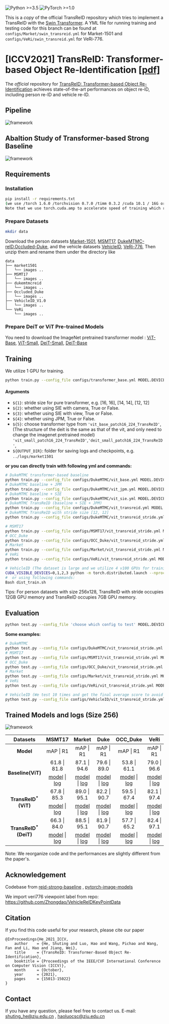 ![Python >=3.5](https://img.shields.io/badge/Python->=3.5-yellow.svg)
![PyTorch >=1.0](https://img.shields.io/badge/PyTorch->=1.6-blue.svg)

This is a *copy* of the official TransReID repository which tries to implement a TransReID with the [Swin Transformer](https://github.com/microsoft/Swin-Transformer). A YML file for running training and testing code for this branch can be found at `configs/Market/swin_transreid.yml` for Market-1501 and `configs/VeRi/swin_transreid.yml` for VeRi-776.

# [ICCV2021] TransReID: Transformer-based Object Re-Identification [[pdf]](https://openaccess.thecvf.com/content/ICCV2021/papers/He_TransReID_Transformer-Based_Object_Re-Identification_ICCV_2021_paper.pdf)

The *official* repository for  [TransReID: Transformer-based Object Re-Identification](https://arxiv.org/abs/2102.04378) achieves state-of-the-art performances on object re-ID, including person re-ID and vehicle re-ID.

## Pipeline

![framework](figs/framework.png)

## Abaltion Study of Transformer-based Strong Baseline

![framework](figs/ablation.png)



## Requirements

### Installation

```bash
pip install -r requirements.txt
(we use /torch 1.6.0 /torchvision 0.7.0 /timm 0.3.2 /cuda 10.1 / 16G or 32G V100 for training and evaluation.
Note that we use torch.cuda.amp to accelerate speed of training which requires pytorch >=1.6)
```

### Prepare Datasets

```bash
mkdir data
```

Download the person datasets [Market-1501](https://drive.google.com/file/d/0B8-rUzbwVRk0c054eEozWG9COHM/view), [MSMT17](https://arxiv.org/abs/1711.08565), [DukeMTMC-reID](https://arxiv.org/abs/1609.01775),[Occluded-Duke](https://github.com/lightas/Occluded-DukeMTMC-Dataset), and the vehicle datasets [VehicleID](https://www.pkuml.org/resources/pku-vehicleid.html), [VeRi-776](https://github.com/JDAI-CV/VeRidataset), 
Then unzip them and rename them under the directory like

```
data
├── market1501
│   └── images ..
├── MSMT17
│   └── images ..
├── dukemtmcreid
│   └── images ..
├── Occluded_Duke
│   └── images ..
├── VehicleID_V1.0
│   └── images ..
└── VeRi
    └── images ..
```

### Prepare DeiT or ViT Pre-trained Models

You need to download the ImageNet pretrained transformer model : [ViT-Base](https://github.com/rwightman/pytorch-image-models/releases/download/v0.1-vitjx/jx_vit_base_p16_224-80ecf9dd.pth), [ViT-Small](https://github.com/rwightman/pytorch-image-models/releases/download/v0.1-weights/vit_small_p16_224-15ec54c9.pth), [DeiT-Small](https://dl.fbaipublicfiles.com/deit/deit_small_distilled_patch16_224-649709d9.pth), [DeiT-Base](https://dl.fbaipublicfiles.com/deit/deit_base_distilled_patch16_224-df68dfff.pth)

## Training

We utilize 1  GPU for training.

```bash
python train.py --config_file configs/transformer_base.yml MODEL.DEVICE_ID "('your device id')" MODEL.STRIDE_SIZE ${1} MODEL.SIE_CAMERA ${2} MODEL.SIE_VIEW ${3} MODEL.JPM ${4} MODEL.TRANSFORMER_TYPE ${5} OUTPUT_DIR ${OUTPUT_DIR} DATASETS.NAMES "('your dataset name')"
```

#### Arguments

- `${1}`: stride size for pure transformer, e.g. [16, 16], [14, 14], [12, 12]
- `${2}`: whether using SIE with camera, True or False.
- `${3}`: whether using SIE with view, True or False.
- `${4}`: whether using JPM, True or False.
- `${5}`: choose transformer type from `'vit_base_patch16_224_TransReID'`,(The structure of the deit is the same as that of the vit, and only need to change the imagenet pretrained model)  `'vit_small_patch16_224_TransReID'`,`'deit_small_patch16_224_TransReID'`,
- `${OUTPUT_DIR}`: folder for saving logs and checkpoints, e.g. `../logs/market1501`

**or you can directly train with following  yml and commands:**

```bash
# DukeMTMC transformer-based baseline
python train.py --config_file configs/DukeMTMC/vit_base.yml MODEL.DEVICE_ID "('0')"
# DukeMTMC baseline + JPM
python train.py --config_file configs/DukeMTMC/vit_jpm.yml MODEL.DEVICE_ID "('0')"
# DukeMTMC baseline + SIE
python train.py --config_file configs/DukeMTMC/vit_sie.yml MODEL.DEVICE_ID "('0')"
# DukeMTMC TransReID (baseline + SIE + JPM)
python train.py --config_file configs/DukeMTMC/vit_transreid.yml MODEL.DEVICE_ID "('0')"
# DukeMTMC TransReID with stride size [12, 12]
python train.py --config_file configs/DukeMTMC/vit_transreid_stride.yml MODEL.DEVICE_ID "('0')"

# MSMT17
python train.py --config_file configs/MSMT17/vit_transreid_stride.yml MODEL.DEVICE_ID "('0')"
# OCC_Duke
python train.py --config_file configs/OCC_Duke/vit_transreid_stride.yml MODEL.DEVICE_ID "('0')"
# Market
python train.py --config_file configs/Market/vit_transreid_stride.yml MODEL.DEVICE_ID "('0')"
# VeRi
python train.py --config_file configs/VeRi/vit_transreid_stride.yml MODEL.DEVICE_ID "('0')"

# VehicleID (The dataset is large and we utilize 4 v100 GPUs for training )
CUDA_VISIBLE_DEVICES=0,1,2,3 python -m torch.distributed.launch --nproc_per_node=4 --master_port 66666 train.py --config_file configs/VehicleID/vit_transreid_stride.yml MODEL.DIST_TRAIN True
#  or using following commands:
Bash dist_train.sh 
```

Tips:  For person datasets  with size 256x128, TransReID with stride occupies 12GB GPU memory and TransReID occupies 7GB GPU memory. 

## Evaluation

```bash
python test.py --config_file 'choose which config to test' MODEL.DEVICE_ID "('your device id')" TEST.WEIGHT "('your path of trained checkpoints')"
```

**Some examples:**

```bash
# DukeMTMC
python test.py --config_file configs/DukeMTMC/vit_transreid_stride.yml MODEL.DEVICE_ID "('0')"  TEST.WEIGHT '../logs/duke_vit_transreid_stride/transformer_120.pth'
# MSMT17
python test.py --config_file configs/MSMT17/vit_transreid_stride.yml MODEL.DEVICE_ID "('0')" TEST.WEIGHT '../logs/msmt17_vit_transreid_stride/transformer_120.pth'
# OCC_Duke
python test.py --config_file configs/OCC_Duke/vit_transreid_stride.yml MODEL.DEVICE_ID "('0')" TEST.WEIGHT '../logs/occ_duke_vit_transreid_stride/transformer_120.pth'
# Market
python test.py --config_file configs/Market/vit_transreid_stride.yml MODEL.DEVICE_ID "('0')"  TEST.WEIGHT '../logs/market_vit_transreid_stride/transformer_120.pth'
# VeRi
python test.py --config_file configs/VeRi/vit_transreid_stride.yml MODEL.DEVICE_ID "('0')" TEST.WEIGHT '../logs/veri_vit_transreid_stride/transformer_120.pth'

# VehicleID (We test 10 times and get the final average score to avoid randomness)
python test.py --config_file configs/VehicleID/vit_transreid_stride.yml MODEL.DEVICE_ID "('0')" TEST.WEIGHT '../logs/vehicleID_vit_transreid_stride/transformer_120.pth'
```

## Trained Models and logs (Size 256)

![framework](figs/sota.png)

<table>
<thead>
<tr><th style='text-align:center;' >Datasets</th><th style='text-align:center;' >MSMT17</th><th style='text-align:center;' >Market</th><th style='text-align:center;' >Duke</th><th style='text-align:center;' >OCC_Duke</th><th style='text-align:center;' >VeRi</th><th style='text-align:center;' >VehicleID</th></tr></thead>
<tbody><tr><td style='text-align:center;' ><strong>Model</strong></td><td style='text-align:center;' >mAP | R1</td><td style='text-align:center;' >mAP | R1</td><td style='text-align:center;' >mAP | R1</td><td style='text-align:center;' >mAP | R1</td><td style='text-align:center;' >mAP | R1</td><td style='text-align:center;' >R1 | R5</td></tr><tr><td style='text-align:center;'rowspan="2" ><strong>Baseline(ViT)</strong></td>
  <td style='text-align:center;' >61.8 | 81.8</td><td style='text-align:center;' >87.1 | 94.6</td><td style='text-align:center;' >79.6 | 89.0</td><td style='text-align:center;' >53.8 | 61.1</td><td style='text-align:center;' >79.0 | 96.6</td><td style='text-align:center;' >83.5 | 96.7</td></tr><tr>  <td style='text-align:center;' ><a href='https://drive.google.com/file/d/1iF5JNPw9xi-rLY3Ri9EY-PFAkK6Vg_Pf/view?usp=sharing'>model</a> | <a href='https://drive.google.com/file/d/1oCnLpwv-V_RU7_BNXFsIgXKxAm2QAD7n/view?usp=sharing'>log</a></td><td style='text-align:center;' ><a href='https://drive.google.com/file/d/1crYsKRrW4eUq6abT4KK8_atMLFsbq56W/view?usp=sharing'>model</a> | <a href='https://drive.google.com/file/d/1YSo6FgJ42SOv3TTQvzE_4V1r3Ma608lZ/view?usp=sharing'>log</a></td><td style='text-align:center;' ><a href='https://drive.google.com/file/d/17GQqFuTleAZWLD92AtEd1c_dnTyZHl4k/view?usp=sharing'>model</a> | <a href='https://drive.google.com/file/d/1a8Ci3qN4Y47LRWqgbeF4HJON1hBmeLCn/view?usp=sharing'>log</a></td><td style='text-align:center;' ><a href='https://drive.google.com/file/d/1uHX5j7yepalN1EINdF9lzrT3iDWj-pr9/view?usp=sharing'>model</a> | <a href='https://drive.google.com/file/d/1urUfrvML_7qKvqXyz6Yl4msJS6nTNbe5/view?usp=sharing'>log</a></td><td style='text-align:center;' ><a href='https://drive.google.com/file/d/1Qu13CS5MK1ANsXoYgkX5Kji383SbQbn9/view?usp=sharing'>model</a> | <a href='https://drive.google.com/file/d/17Io4ECJixITduJ-bey7yix1Unwv9PBKd/view?usp=sharing'>log</a></td><td style='text-align:center;' ><a href='https://drive.google.com/file/d/1loUlRlM9DCiIAkq5mpL4LrJiUC3G3fMp/view?usp=sharing'>model</a> | <a href='https://drive.google.com/file/d/12gOI9fivkRj5utCPciKS6Z1SNM8V2SGT/view?usp=sharing'>test</a></td></tr><tr><td style='text-align:center;'rowspan="2" ><strong>TransReID<sup>*</sup>(ViT)</strong></td>
  <td style='text-align:center;' >67.8 | 85.3</td><td style='text-align:center;' >89.0 | 95.1</td><td style='text-align:center;' >82.2 | 90.7</td><td style='text-align:center;' >59.5 | 67.4</td><td style='text-align:center;' >82.1 | 97.4</td><td style='text-align:center;' >85.2 | 97.4</td></tr><tr>
  <td style='text-align:center;' ><a href='https://drive.google.com/file/d/1x6Na97ycxS0t2Dn_0iRKWe1U5ccIqASK/view?usp=sharing'>model</a> | <a href='https://drive.google.com/file/d/14TPDaU2T0WLTsg0iEHJFnqwzSTrpzC0B/view?usp=sharing'>log</a></td><td style='text-align:center;' ><a href='https://drive.google.com/file/d/11p4RjmpCGGAS-876VEt7OoFrUeHTUlyO/view?usp=sharing'>model</a> | <a href='https://drive.google.com/file/d/1SWNtnhEVoDu3Uixf5XBCQlvXYapVrk7w/view?usp=sharing'>log</a></td><td style='text-align:center;' ><a href='https://drive.google.com/file/d/1BipxoqyThefQviJzuJIKtFJvNblIlPGN/view?usp=sharing'>model</a> | <a href='https://drive.google.com/file/d/11dE_kbNWbvmo-3qUShN7qsrTsqd89Eoc/view?usp=sharing'>log</a></td><td style='text-align:center;' ><a href='https://drive.google.com/file/d/1VJg4rTA43TCHkR9hTIBu8S2Sy1KiTnSJ/view?usp=sharing'>model</a> | <a href='https://drive.google.com/file/d/1I1xTSBl1v-QBSyxxAB7xIszW_fu9oT6g/view?usp=sharing'>log</a></td><td style='text-align:center;' ><a href='https://drive.google.com/file/d/1SquTlBhl_pahsa5752KoGDBPY-AZpoSg/view?usp=sharing'>model</a> | <a href='https://drive.google.com/file/d/1H3MpDrA61HMmo8x8teANpCxY7BoGo09r/view?usp=sharing'>log</a></td><td style='text-align:center;' ><a href='https://drive.google.com/file/d/13ArCZutLuFrAoZpBuuk1y3EW91cYubmU/view?usp=sharing'>model</a> | <a href='https://drive.google.com/file/d/1ibJjqyLFvMv8vO9WanVi-5pYsJD4LY7K/view?usp=sharing'>test</a></td></tr><tr><td style='text-align:center;'rowspan="2" ><strong>TransReID<sup>*</sup>(DeiT)</strong></td>
  <td style='text-align:center;' >66.3 | 84.0</td><td style='text-align:center;' >88.5 | 95.1</td><td style='text-align:center;' >81.9 | 90.7</td><td style='text-align:center;' >57.7 | 65.2</td><td style='text-align:center;' >82.4 | 97.1</td><td style='text-align:center;' >86.0 | 97.6</td></tr><tr>
  <td style='text-align:center;' ><a href='https://drive.google.com/file/d/1WSUD0gKjGIG_gzTc2izH_y-EuDzweN95/view?usp=sharing'>model</a> | <a href='https://drive.google.com/file/d/1-YWh-Z1JVN8xzjG7PNyN2TpWN4Z1eUvP/view?usp=sharing'>log</a></td><td style='text-align:center;' ><a href='https://drive.google.com/file/d/1cbUK2KozdPSoewzvF0ucFQnZ0yfZiu_H/view?usp=sharing'>model</a> | <a href='https://drive.google.com/file/d/1C9glb0kc5thfU3U9Yrr6z7h5oYgMwHfy/view?usp=sharing'>log</a></td><td style='text-align:center;' ><a href='https://drive.google.com/file/d/1ltaX9zGFO31Wwwu47K9c4WTTBZVLdzLw/view?usp=sharing'>model</a> | <a href='https://drive.google.com/file/d/13H9usPg7pG5b6Eglx0EiKDiU6n3chBnT/view?usp=sharing'>log</a></td><td style='text-align:center;' ><a href='https://drive.google.com/file/d/1YJkBiMb5oVBnO6GXYW3Y_hFkR-Pl5ikC/view?usp=sharing'>model</a> | <a href='https://drive.google.com/file/d/1xnPlCw3w5obBpEAaI8Sb7Z5Bh9dPcZtL/view?usp=sharing'>log</a></td><td style='text-align:center;' ><a href='https://drive.google.com/file/d/1n26yrqTwu8bvaS-L_8mmiPlIrw_2_Ryo/view?usp=sharing'>model</a> | <a href='https://drive.google.com/file/d/11hTccnvJCi8Be_1fArX3mWqgdwOarxAf/view?usp=sharing'>log</a></td><td style='text-align:center;' ><a href='https://drive.google.com/file/d/1YC8dvKiCg5qCKpRc4kHemaUdFdBePkAk/view?usp=sharing'>model</a> | <a href='https://drive.google.com/file/d/1cELmjTLj5Lo9QwJuDGbqftwjeYAQD17k/view?usp=sharing'>test</a></td></tr></tbody>
</table>

Note: We reorganize code and the performances are slightly different from the paper's.

## Acknowledgement

Codebase from [reid-strong-baseline](https://github.com/michuanhaohao/reid-strong-baseline) , [pytorch-image-models](https://github.com/rwightman/pytorch-image-models)

We import veri776 viewpoint label from repo: https://github.com/Zhongdao/VehicleReIDKeyPointData

## Citation

If you find this code useful for your research, please cite our paper

```
@InProceedings{He_2021_ICCV,
    author    = {He, Shuting and Luo, Hao and Wang, Pichao and Wang, Fan and Li, Hao and Jiang, Wei},
    title     = {TransReID: Transformer-Based Object Re-Identification},
    booktitle = {Proceedings of the IEEE/CVF International Conference on Computer Vision (ICCV)},
    month     = {October},
    year      = {2021},
    pages     = {15013-15022}
}
```

## Contact

If you have any question, please feel free to contact us. E-mail: [shuting_he@zju.edu.cn](mailto:shuting_he@zju.edu.cn) , [haoluocsc@zju.edu.cn](mailto:haoluocsc@zju.edu.cn)

